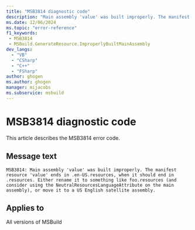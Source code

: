 ```yaml
---
title: "MSB3814 diagnostic code"
description: "Main assembly 'value' was built improperly. The manifest resource 'value' ends in .en-US.resources, when it should end in .resources. Either rename it to something like foo.resources (and consider using the NeutralResourcesLanguageAttribute on the main assembly), or move it to a US English satellite assembly."
ms.date: 12/06/2024
ms.topic: "error-reference"
f1_keywords:
 - MSB3814
 - MSBuild.GenerateResource.ImproperlyBuiltMainAssembly
dev_langs:
  - "VB"
  - "CSharp"
  - "C++"
  - "FSharp"
author: ghogen
ms.author: ghogen
manager: mijacobs
ms.subservice: msbuild
---
```


# MSB3814 diagnostic code

<!-- :::ErrorDefinitionDescription::: -->
<!-- :::editable-content name="introDescription"::: -->
This article describes the MSB3814 error code.
<!-- :::editable-content-end::: -->

## Message text

`MSB3814: Main assembly 'value' was built improperly. The manifest resource 'value' ends in .en-US.resources, when it should end in .resources. Either rename it to something like foo.resources (and consider using the NeutralResourcesLanguageAttribute on the main assembly), or move it to a US English satellite assembly.`

<!-- :::editable-content name="postOutputDescription"::: -->
<!--
{StrBegin="MSB3814: "}
-->
<!-- :::editable-content-end::: -->
<!-- :::ErrorDefinitionDescription-end::: -->

## Applies to

All versions of MSBuild
